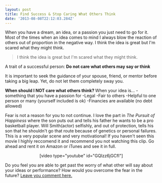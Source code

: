 ```yaml
---
layout: post
title: Find Success & Stop Caring What Others Think
date: '2013-08-08T22:12:03.284Z'
---
```


When you have a dream, an idea, or a passion you just need to go for it. Most of the times when an idea comes to mind I always blow the reaction of others out of proportion in the negative way. I think the idea is great but I'm scared what they might think.
<blockquote>I think the idea is great but I'm scared what they might think.</blockquote>
A trait of a successful person: <strong>Do not care what others may say or think</strong>

It is important to seek the guidance of your spouse, friend, or mentor before taking a big leap. Yet, do not let them completely sway you.

<strong>When should I NOT care what others think?
</strong>When your idea is...
-something that you have a passion for
-Legal
-Fair to others
-Helpful to one person or many (yourself included is ok)
-Financies are available (no debt allowed)

Fear is not a reason for you to not continue. I love the part in <em>The Pursuit of Happiness</em> where the son puts out and tells his father he wants to be a pro basketball player. Will Smith(actor) selfishly, and out of protection, tells his son that he shouldn't go that route because of genetics or personal failures. This is a very popular scene and very motivational! If you haven't seen this movie I highly reccomend it and recommend you not watching this clip. Go ahead and rent it on Amazon or iTunes and see it in full.<em>
</em>
<p style="text-align: center;">[video type="youtube" id="GQlzz6jGCfI"]</p>
<p style="text-align: left;">Do you feel you are able to get past the worry of what other will say about your ideas or performance? How would you overcome the fear in the future? <a href="#disqus_thread">Leave you comment here.</a></p>
